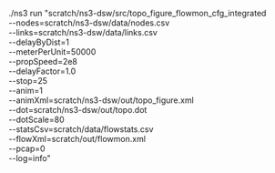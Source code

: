 ./ns3 run "scratch/ns3-dsw/src/topo_figure_flowmon_cfg_integrated \
  --nodes=scratch/ns3-dsw/data/nodes.csv \
  --links=scratch/ns3-dsw/data/links.csv \
  --delayByDist=1 \
  --meterPerUnit=50000 \
  --propSpeed=2e8 \
  --delayFactor=1.0 \
  --stop=25 \
  --anim=1 \
  --animXml=scratch/ns3-dsw/out/topo_figure.xml \
  --dot=scratch/ns3-dsw/out/topo.dot \
  --dotScale=80 \
  --statsCsv=scratch/data/flowstats.csv \
  --flowXml=scratch/out/flowmon.xml \
  --pcap=0 \
  --log=info"
